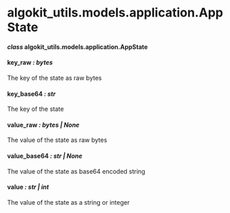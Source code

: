 # algokit_utils.models.application.AppState

#### *class* algokit_utils.models.application.AppState

#### key_raw *: bytes*

The key of the state as raw bytes

#### key_base64 *: str*

The key of the state

#### value_raw *: bytes | None*

The value of the state as raw bytes

#### value_base64 *: str | None*

The value of the state as base64 encoded string

#### value *: str | int*

The value of the state as a string or integer
